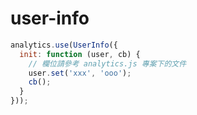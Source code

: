 user-info
=========

```javascript
analytics.use(UserInfo({
  init: function (user, cb) {
    // 欄位請參考 analytics.js 專案下的文件
    user.set('xxx', 'ooo');
    cb();
  }
}));
```
